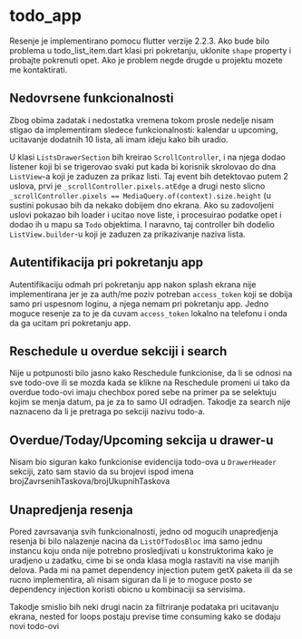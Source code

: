 # todo_app

Resenje je implementirano pomocu flutter verzije 2.2.3. Ako bude bilo problema u todo_list_item.dart klasi pri pokretanju, uklonite `shape` property i probajte pokrenuti opet. Ako je problem negde drugde u projektu mozete me kontaktirati.

## Nedovrsene funkcionalnosti

Zbog obima zadatak i nedostatka vremena tokom prosle nedelje nisam stigao da implementiram sledece funkcionalnosti: kalendar u upcoming, ucitavanje dodatnih 10 lista, ali imam ideju kako bih uradio.

U klasi `ListsDrawerSection` bih kreirao `ScrollController`, i na njega dodao listener koji bi se trigerovao svaki put kada bi korisnik skrolovao do dna `ListView`-a koji je zaduzen za prikaz listi. Taj event bih detektovao putem 2 uslova, prvi je `_scrollController.pixels.atEdge` a drugi nesto slicno `_scrollController.pixels == MediaQuery.of(context).size.height` (u sustini pokusao bih da nekako dobijem dno ekrana. Ako su zadovoljeni uslovi pokazao bih loader i ucitao nove liste, i procesuirao podatke opet i dodao ih u mapu sa `Todo` objektima. I naravno, taj controller bih dodelio `ListView.builder`-u koji je zaduzen za prikazivanje naziva lista.

## Autentifikacija pri pokretanju app

Autentifikaciju odmah pri pokretanju app nakon splash ekrana nije implementirana jer je za auth/me poziv potreban `access_token` koji se dobija samo pri uspesnom loginu, a njega nemam pri pokretanju app. Jedno moguce resenje za to je da cuvam `access_token` lokalno na telefonu i onda da ga ucitam pri pokretanju app.

## Reschedule u overdue sekciji i search 

Nije u potpunosti bilo jasno kako Reschedule funkcionise, da li se odnosi na sve todo-ove ili se mozda kada se klikne na Reschedule promeni ui tako da overdue todo-ovi imaju chechbox pored sebe na primer pa se selektuju kojim se menja datum, pa je za to samo UI odradjen. Takodje za search nije naznaceno da li je pretraga po sekciji nazivu todo-a.

## Overdue/Today/Upcoming sekcija u drawer-u

Nisam bio siguran kako funkcionise evidencija todo-ova u `DrawerHeader` sekciji, zato sam stavio da su brojevi ispod imena brojZavrsenihTaskova/brojUkupnihTaskova

## Unapredjenja resenja

Pored zavrsavanja svih funkcionalnosti, jedno od mogucih unapredjenja resenja bi bilo nalazenje nacina da `ListOfTodosBloc` ima samo jednu instancu koju onda nije potrebno prosledjivati u konstruktorima kako je uradjeno u zadatku, cime bi se onda klasa mogla rastaviti na vise manjih delova. Pada mi na pamet dependency injection putem getX paketa ili da se rucno implementira, ali nisam siguran da li je to moguce posto se dependency injection koristi obicno u kombinaciji sa servisima. 

Takodje smislio bih neki drugi nacin za filtriranje podataka pri ucitavanju ekrana, nested for loops postaju previse time consuming kako se dodaju novi todo-ovi
